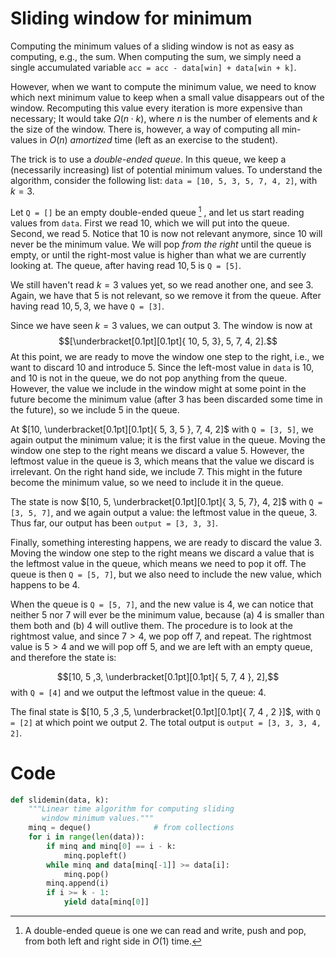 # Sliding window for minimum

Computing the minimum values of a sliding window is not as easy as
computing, e.g., the sum. When computing the sum, we simply need a
single accumulated variable
`acc = acc - data[win] + data[win + k]`.

However, when we want to compute the minimum value, we need to know
which next minimum value to keep when a small value disappears out of
the window. Recomputing this value every iteration is more expensive
than necessary; It would take $\Omega(n \cdot k)$, where $n$ is the
number of elements and $k$ the size of the window. There is, however, a
way of computing all min-values in $O(n)$ *amortized* time (left as an
exercise to the student).

The trick is to use a *double-ended queue*. In this queue, we keep a
(necessarily increasing) list of potential minimum values. To understand
the algorithm, consider the following list:
`data = [10, 5, 3, 5, 7, 4, 2]`, with $k = 3$.

Let `Q = []` be an empty double-ended queue [^1] , and let us
start reading values from `data`. First we read 10, which we
will put into the queue. Second, we read 5. Notice that 10 is now not
relevant anymore, since 10 will never be the minimum value. We will pop
*from the right* until the queue is empty, or until the right-most value
is higher than what we are currently looking at. The queue, after having
read $10, 5$ is `Q = [5]`.

We still haven't read $k=3$ values yet, so we read another one, and see
3. Again, we have that $5$ is not relevant, so we remove it from the
queue. After having read $10, 5, 3$, we have `Q = [3]`.

Since we have seen $k=3$ values, we can output $3$. The window is now at
$$[\underbracket[0.1pt][0.1pt]{ 10, 5, 3}, 5, 7, 4, 2].$$ At this point,
we are ready to move the window one step to the right, i.e., we want to
discard 10 and introduce 5. Since the left-most value in `data`
is 10, and 10 is not in the queue, we do not pop anything from the
queue. However, the value we include in the window might at some point
in the future become the minimum value (after 3 has been discarded some
time in the future), so we include 5 in the queue.

At $[10, \underbracket[0.1pt][0.1pt]{ 5, 3, 5 }, 7, 4, 2]$ with
`Q = [3, 5]`, we again output the minimum value; it is the
first value in the queue. Moving the window one step to the right means
we discard a value 5. However, the leftmost value in the queue is 3,
which means that the value we discard is irrelevant. On the right hand
side, we include 7. This might in the future become the minimum value,
so we need to include it in the queue.

The state is now $[10, 5, \underbracket[0.1pt][0.1pt]{ 3, 5, 7}, 4, 2]$
with `Q = [3, 5, 7]`, and we again output a value: the leftmost
value in the queue, 3. Thus far, our output has been
`output = [3, 3, 3]`.

Finally, something interesting happens, we are ready to discard the
value 3. Moving the window one step to the right means we discard a
value that is the leftmost value in the queue, which means we need to
pop it off. The queue is then `Q = [5, 7]`, but we also need to
include the new value, which happens to be 4.

When the queue is `Q = [5, 7]`, and the new value is 4, we can
notice that neither 5 nor 7 will ever be the minimum value, because (a)
4 is smaller than them both and (b) 4 will outlive them. The procedure
is to look at the rightmost value, and since $7 > 4$, we pop off 7, and
repeat. The rightmost value is $5 > 4$ and we will pop off 5, and we are
left with an empty queue, and therefore the state is:

$$[10, 5 ,3, \underbracket[0.1pt][0.1pt]{ 5, 7, 4 },  2],$$ with
`Q = [4]` and we output the leftmost value in the queue: 4.

The final state is
$[10, 5 ,3 ,5, \underbracket[0.1pt][0.1pt]{ 7, 4 , 2 }]$, with
`Q = [2]` at which point we output 2. The total output is
`output = [3, 3, 3, 4, 2]`.

# Code

``` python
def slidemin(data, k):
    """Linear time algorithm for computing sliding
       window minimum values."""
    minq = deque()              # from collections
    for i in range(len(data)):
        if minq and minq[0] == i - k:
            minq.popleft()
        while minq and data[minq[-1]] >= data[i]:
            minq.pop()
        minq.append(i)
        if i >= k - 1:
            yield data[minq[0]]
```

[^1]: A double-ended queue is one we can read and write, push and pop,
    from both left and right side in $O(1)$ time.

